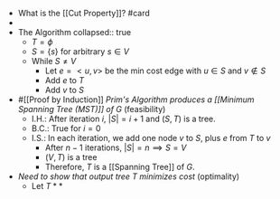 - What is the [[Cut Property]]? #card
-
- The Algorithm
  collapsed:: true
	- $T = \phi$
	- $S = \{s\}$ for arbitrary $s \in V$
	- While $S \ne V$
		- Let $e = <u,v>$ be the min cost edge with $u \in S$ and $v \notin S$
		- Add $e$ to $T$
		- Add $v$ to $S$
- #[[Proof by Induction]] _Prim's Algorithm produces a [[Minimum Spanning Tree (MST)]] of G_ (feasibility)
	- I.H.: After iteration $i$, $|S| = i+1$ and $(S,T)$ is a tree.
	- B.C.: True for $i = 0$
	- I.S.: In each iteration, we add one node $v$ to $S$, plus $e$ from $T$ to $v$
		- After $n-1$ iterations, $|S| = n \implies S = V$
		- $(V,T)$ is a tree
		- Therefore, $T$ is a [[Spanning Tree]] of $G$.
- _Need to show that output tree T minimizes cost_ (optimality)
	- Let $T**$